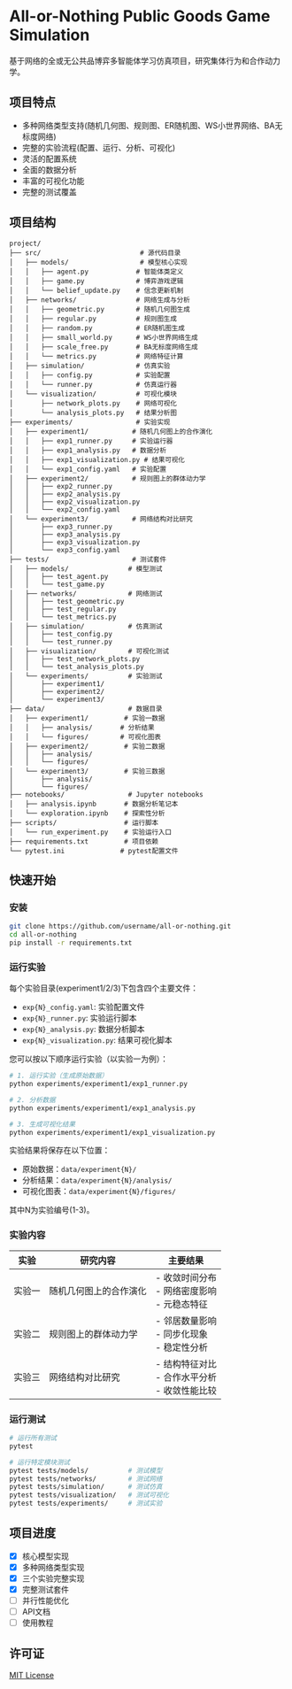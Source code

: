 # All-or-Nothing Public Goods Game Simulation

基于网络的全或无公共品博弈多智能体学习仿真项目，研究集体行为和合作动力学。

## 项目特点

- 多种网络类型支持(随机几何图、规则图、ER随机图、WS小世界网络、BA无标度网络)
- 完整的实验流程(配置、运行、分析、可视化)
- 灵活的配置系统
- 全面的数据分析
- 丰富的可视化功能
- 完整的测试覆盖

## 项目结构

```
project/
├── src/                         # 源代码目录
│   ├── models/                  # 模型核心实现
│   │   ├── agent.py            # 智能体类定义
│   │   ├── game.py             # 博弈游戏逻辑
│   │   └── belief_update.py    # 信念更新机制
│   ├── networks/               # 网络生成与分析
│   │   ├── geometric.py        # 随机几何图生成
│   │   ├── regular.py          # 规则图生成
│   │   ├── random.py           # ER随机图生成
│   │   ├── small_world.py      # WS小世界网络生成
│   │   ├── scale_free.py       # BA无标度网络生成
│   │   └── metrics.py          # 网络特征计算
│   ├── simulation/             # 仿真实验
│   │   ├── config.py           # 实验配置
│   │   └── runner.py           # 仿真运行器
│   └── visualization/          # 可视化模块
│       ├── network_plots.py    # 网络可视化
│       └── analysis_plots.py   # 结果分析图
├── experiments/                # 实验实现
│   ├── experiment1/           # 随机几何图上的合作演化
│   │   ├── exp1_runner.py     # 实验运行器
│   │   ├── exp1_analysis.py   # 数据分析
│   │   ├── exp1_visualization.py # 结果可视化
│   │   └── exp1_config.yaml   # 实验配置
│   ├── experiment2/           # 规则图上的群体动力学
│   │   ├── exp2_runner.py
│   │   ├── exp2_analysis.py
│   │   ├── exp2_visualization.py
│   │   └── exp2_config.yaml
│   └── experiment3/           # 网络结构对比研究
│       ├── exp3_runner.py
│       ├── exp3_analysis.py
│       ├── exp3_visualization.py
│       └── exp3_config.yaml
├── tests/                     # 测试套件
│   ├── models/               # 模型测试
│   │   ├── test_agent.py
│   │   └── test_game.py
│   ├── networks/             # 网络测试
│   │   ├── test_geometric.py
│   │   ├── test_regular.py
│   │   └── test_metrics.py
│   ├── simulation/           # 仿真测试
│   │   ├── test_config.py
│   │   └── test_runner.py
│   ├── visualization/        # 可视化测试
│   │   ├── test_network_plots.py
│   │   └── test_analysis_plots.py
│   └── experiments/          # 实验测试
│       ├── experiment1/
│       ├── experiment2/
│       └── experiment3/
├── data/                     # 数据目录
│   ├── experiment1/         # 实验一数据
│   │   ├── analysis/       # 分析结果
│   │   └── figures/        # 可视化图表
│   ├── experiment2/         # 实验二数据
│   │   ├── analysis/
│   │   └── figures/
│   └── experiment3/         # 实验三数据
│       ├── analysis/
│       └── figures/
├── notebooks/                # Jupyter notebooks
│   ├── analysis.ipynb       # 数据分析笔记本
│   └── exploration.ipynb    # 探索性分析
├── scripts/                 # 运行脚本
│   └── run_experiment.py    # 实验运行入口
├── requirements.txt         # 项目依赖
└── pytest.ini              # pytest配置文件
```

## 快速开始

### 安装
```bash
git clone https://github.com/username/all-or-nothing.git
cd all-or-nothing
pip install -r requirements.txt
```

### 运行实验
每个实验目录(experiment1/2/3)下包含四个主要文件：
- `exp{N}_config.yaml`: 实验配置文件
- `exp{N}_runner.py`: 实验运行脚本
- `exp{N}_analysis.py`: 数据分析脚本
- `exp{N}_visualization.py`: 结果可视化脚本

您可以按以下顺序运行实验（以实验一为例）：

```bash
# 1. 运行实验（生成原始数据）
python experiments/experiment1/exp1_runner.py

# 2. 分析数据
python experiments/experiment1/exp1_analysis.py

# 3. 生成可视化结果
python experiments/experiment1/exp1_visualization.py
```

实验结果将保存在以下位置：
- 原始数据：`data/experiment{N}/`
- 分析结果：`data/experiment{N}/analysis/`
- 可视化图表：`data/experiment{N}/figures/`

其中N为实验编号(1-3)。

### 实验内容

| 实验 | 研究内容 | 主要结果 |
|-----|---------|---------|
| 实验一 | 随机几何图上的合作演化 | - 收敛时间分布<br>- 网络密度影响<br>- 元稳态特征 |
| 实验二 | 规则图上的群体动力学 | - 邻居数量影响<br>- 同步化现象<br>- 稳定性分析 |
| 实验三 | 网络结构对比研究 | - 结构特征对比<br>- 合作水平分析<br>- 收敛性能比较 |

### 运行测试
```bash
# 运行所有测试
pytest

# 运行特定模块测试
pytest tests/models/          # 测试模型
pytest tests/networks/        # 测试网络
pytest tests/simulation/      # 测试仿真
pytest tests/visualization/   # 测试可视化
pytest tests/experiments/     # 测试实验
```

## 项目进度

- [x] 核心模型实现
- [x] 多种网络类型实现
- [x] 三个实验完整实现
- [x] 完整测试套件
- [ ] 并行性能优化
- [ ] API文档
- [ ] 使用教程

## 许可证

[MIT License](LICENSE)
